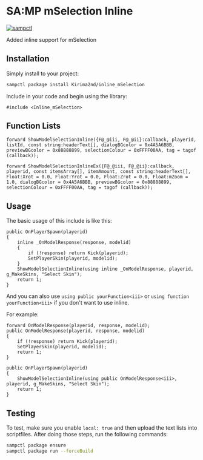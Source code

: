 # SA:MP mSelection Inline

[![sampctl](https://img.shields.io/badge/sampctl-inline--mSelection-2f2f2f.svg?style=for-the-badge)](https://github.com/Kirima2nd/inline_mSelection)

Added inline support for mSelection

## Installation

Simply install to your project:

```bash
sampctl package install Kirima2nd/inline_mSelection
```

Include in your code and begin using the library:

```pawn
#include <Inline_mSelection>
```

## Function Lists

```pawn
forward ShowModelSelectionInline({F@_@iii, F@_@ii}:callback, playerid, listId, const string:headerText[], dialogBGcolor = 0x4A5A6BBB, previewBGcolor = 0x88888899, selectionColour = 0xFFFF00AA, tag = tagof (callback));

forward ShowModelSelectionInlineEx({F@_@iii, F@_@ii}:callback, playerid, const itemsArray[], itemAmount, const string:headerText[], Float:Xrot = 0.0, Float:Yrot = 0.0, Float:Zrot = 0.0, Float:mZoom = 1.0, dialogBGcolor = 0x4A5A6BBB, previewBGcolor = 0x88888899, selectionColour = 0xFFFF00AA, tag = tagof (callback));
```

## Usage

The basic usage of this include is like this:
```pawn
public OnPlayerSpawn(playerid) 
{
	inline _OnModelResponse(response, modelid) 
	{
		if (!response) return Kick(playerid);
		SetPlayerSkin(playerid, modelid);
	}
	ShowModelSelectionInline(using inline _OnModelResponse, playerid, g_MakeSkins, "Select Skin");
	return 1;
}

```

And you can also use `using public yourFunction<iii>` or `using function yourFunction<iii>` if you don't want to use inline.

For example:
```pawn
forward OnModelResponse(playerid, response, modelid);
public OnModelResponse(playerid, response, modelid)
{
	if (!response) return Kick(playerid);
	SetPlayerSkin(playerid, modelid);
	return 1;
}

public OnPlayerSpawn(playerid) 
{
	ShowModelSelectionInline(using public OnModelResponse<iii>, playerid, g_MakeSkins, "Select Skin");
	return 1;
}
```

## Testing

To test, make sure you enable `local: true` and then upload the text lists into scriptfiles. After doing those steps, run the following commands:

```bash
sampctl package ensure
sampctl package run --forceBuild
```

